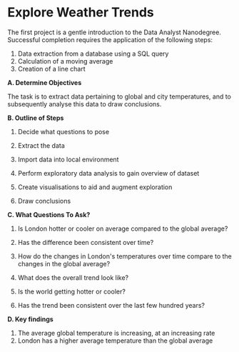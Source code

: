 #  Explore Weather Trends

The first project is a gentle introduction to the Data Analyst Nanodegree. Successful completion requires the application of the following steps:

1) Data extraction from a database using a SQL query
2) Calculation of a moving average
3) Creation of a line chart


**A. Determine Objectives**
 
The task is to extract data pertaining to global and city temperatures, and to subsequently analyse this data to draw conclusions.

**B. Outline of Steps** 

1. Decide what questions to pose

2. Extract the data  

3. Import data into local environment  

4. Perform exploratory data analysis to gain overview of dataset

5. Create visualisations to aid and augment exploration 

6. Draw conclusions


**C. What Questions To Ask?**

1. Is London hotter or cooler on average compared to the global average?

2. Has the difference been consistent over time?

3. How do the changes in London's temperatures over time compare to the changes in the global average?

4. What does the overall trend look like?

5. Is the world getting hotter or cooler?

6. Has the trend been consistent over the last few hundred years?


**D. Key findings**

1. The average global temperature is increasing, at an increasing rate
2. London has a higher average temperature than the global average
